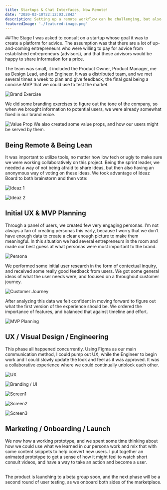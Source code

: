 ```yaml
---
title: Startups & Chat Interfaces, Now Remote!
date: "2020-03-10T22:12:03.284Z"
description: Setting up a remote workflow can be challenging, but also very efficient.
featuredImage: './featured-image.png'
---
```


##The Stage
I was asked to consult on a startup whose goal it was to create a platform for advice. The assumption was that there are a lot of up-and-coming entrepreneurs who were willing to pay for advice from established entrepreneurs (advisors), and that these advisors would be happy to share information for a price.

The team was small, it included the Product Owner,  Product Manager, me as Design Lead, and an Engineer. It was a distributed team, and we met several times a week to plan and give feedback, the final goal being a concise MVP that we could use to test the market.

![Brand Exercise](./brand-exercise.png)

We did some branding exercises to figure out the tone of the company, so when we brought information to potential users, we were already somewhat fixed in our brand voice.

![Value Prop](./value-prop.jpg)
We also created some value props, and how our users might be served by them.

## Being Remote & Being Lean
It was important to utilize tools, no matter how low tech or ugly to make sure we were working collaboratively on this project. Being the sprint leader, we needed a way of not being afraid to share ideas, but then also having an anonymous way of voting on these ideas. We took advantage of Ideaz Board to both brainstorm and then vote:

![Ideaz 1](./ideaz1.png)

![Ideaz 2](./ideaz2.png)

## Initial UX & MVP Planning
Through a panel of users, we created few very engaging personas. I’m not always a fan of creating personas this early, because I worry that we don’t have enough data to create a clear enough picture to make them meaningful. In this situation we had several entrepreneurs in the room and made our best guess at what personas were most important to the brand.

![Persona](./persona.jpg)

We performed some initial user research in the form of contextual inquiry, and received some really good feedback from users. We got some general ideas of what the user needs were, and focused on a throughout customer journey.

![Customer Journey](./customer-journey.jpg)

After analyzing this data we felt confident in moving forward to figure out what the first version of the experience should be. We ordered the importance of features, and balanced that against timeline and effort.

![MVP Planning](./mvp-flow.jpg)

## UX / Visual Design / Engineering
This phase all happened concurrently. Using Figma as our main communication method, I could pump out UX, while the Engineer to begin work and I could slowly update the look and feel as it was approved. It was a collaborative experience where we could continually unblock each other.

![UX](./ux.png)

![Branding / UI](./branding.png)

![Screen1](./screen1.png)

![Screen2](./screen2.png)

![Screen3](./screen3.png)


## Marketing / Onboarding / Launch
We now how a working prototype, and we spent some time thinking about how we could use what we learned in our persona work and mix that with some content snippets to help convert new users. I put together an animated prototype to get a sense of how it might feel to watch short consult videos, and have a way to take an action and become a user.

<figure class="video_container">
  <iframe width="3 " height="2" src="https://www.youtube.com/embed/c4SKOxz3I_U?controls=0" frameborder="0" theme="light" allow="accelerometer; autoplay; encrypted-media; gyroscope; picture-in-picture" allowfullscreen></iframe>
</figure>

The product is launching to a beta group soon, and the next phase will be a second round of user testing, as we onboard both sides of the marketplace.
